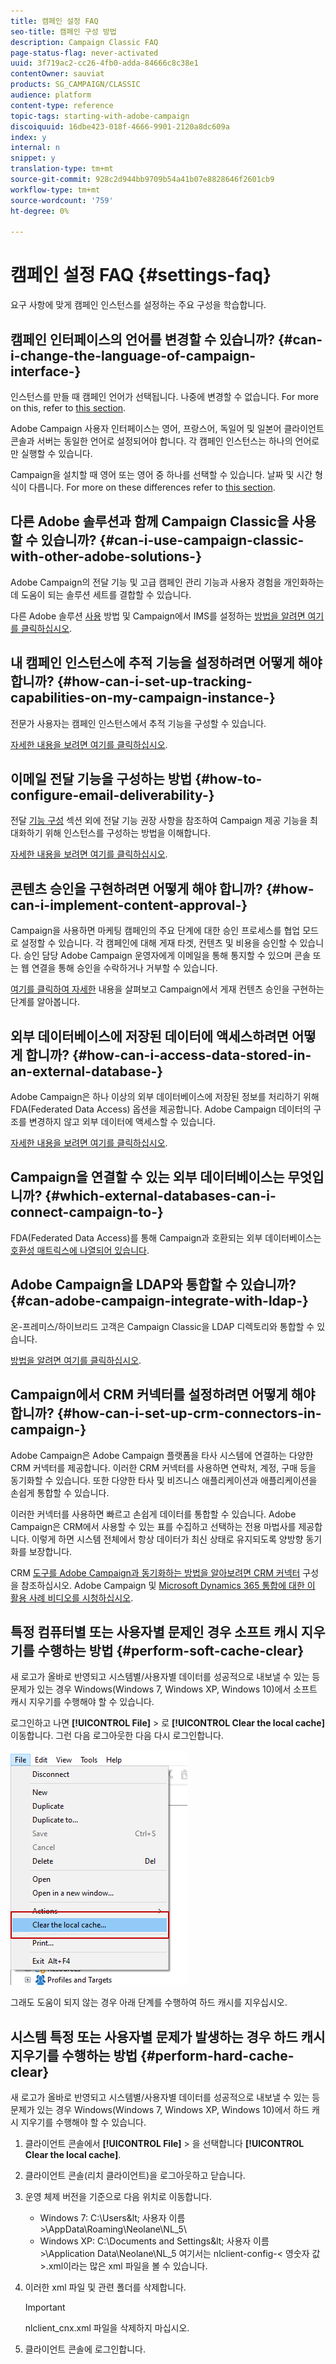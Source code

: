```yaml
---
title: 캠페인 설정 FAQ
seo-title: 캠페인 구성 방법
description: Campaign Classic FAQ
page-status-flag: never-activated
uuid: 3f719ac2-cc26-4fb0-adda-84666c8c38e1
contentOwner: sauviat
products: SG_CAMPAIGN/CLASSIC
audience: platform
content-type: reference
topic-tags: starting-with-adobe-campaign
discoiquuid: 16dbe423-018f-4666-9901-2120a8dc609a
index: y
internal: n
snippet: y
translation-type: tm+mt
source-git-commit: 928c2d944bb9709b54a41b07e8828646f2601cb9
workflow-type: tm+mt
source-wordcount: '759'
ht-degree: 0%

---
```



# 캠페인 설정 FAQ {#settings-faq}

요구 사항에 맞게 캠페인 인스턴스를 설정하는 주요 구성을 학습합니다.

## 캠페인 인터페이스의 언어를 변경할 수 있습니까? {#can-i-change-the-language-of-campaign-interface-}

인스턴스를 만들 때 캠페인 언어가 선택됩니다. 나중에 변경할 수 없습니다. For more on this, refer to [this section](../../installation/using/creating-an-instance-and-logging-on.md).

Adobe Campaign 사용자 인터페이스는 영어, 프랑스어, 독일어 및 일본어 클라이언트 콘솔과 서버는 동일한 언어로 설정되어야 합니다. 각 캠페인 인스턴스는 하나의 언어로만 실행할 수 있습니다.

Campaign을 설치할 때 영어 또는 영어 중 하나를 선택할 수 있습니다. 날짜 및 시간 형식이 다릅니다. For more on these differences refer to [this section](../../platform/using/adobe-campaign-workspace.md#date-and-time).

## 다른 Adobe 솔루션과 함께 Campaign Classic을 사용할 수 있습니까? {#can-i-use-campaign-classic-with-other-adobe-solutions-}

Adobe Campaign의 전달 기능 및 고급 캠페인 관리 기능과 사용자 경험을 개인화하는 데 도움이 되는 솔루션 세트를 결합할 수 있습니다.

다른 Adobe 솔루션 [사용](../../integrations/using/about-campaign-integrations.md) 방법 및 Campaign에서 IMS를 설정하는 [방법을 알려면 여기를 클릭하십시오](../../integrations/using/about-adobe-id.md).

## 내 캠페인 인스턴스에 추적 기능을 설정하려면 어떻게 해야 합니까? {#how-can-i-set-up-tracking-capabilities-on-my-campaign-instance-}

전문가 사용자는 캠페인 인스턴스에서 추적 기능을 구성할 수 있습니다.

[자세한 내용을 보려면 여기를 클릭하십시오](../../installation/using/deploying-an-instance.md#tracking-configuration).

## 이메일 전달 기능을 구성하는 방법 {#how-to-configure-email-deliverability-}

전달 [기능 구성](../../delivery/using/about-deliverability.md#configuration) 섹션 외에 전달 기능 권장 사항을 참조하여 Campaign 제공 기능을 최대화하기 위해 인스턴스를 구성하는 방법을 이해합니다.

[자세한 내용을 보려면 여기를 클릭하십시오](../../delivery/using/technical-recommendations.md).

## 콘텐츠 승인을 구현하려면 어떻게 해야 합니까? {#how-can-i-implement-content-approval-}

Campaign을 사용하면 마케팅 캠페인의 주요 단계에 대한 승인 프로세스를 협업 모드로 설정할 수 있습니다. 각 캠페인에 대해 게재 타겟, 컨텐츠 및 비용을 승인할 수 있습니다. 승인 담당 Adobe Campaign 운영자에게 이메일을 통해 통지할 수 있으며 콘솔 또는 웹 연결을 통해 승인을 수락하거나 거부할 수 있습니다.

[여기를 클릭하여 자세한](../../campaign/using/marketing-campaign-approval.md#checking-and-approving-deliveries) 내용을 살펴보고 Campaign에서 게재 컨텐츠 승인을 구현하는 단계를 알아봅니다.

## 외부 데이터베이스에 저장된 데이터에 액세스하려면 어떻게 합니까? {#how-can-i-access-data-stored-in-an-external-database-}

Adobe Campaign은 하나 이상의 외부 데이터베이스에 저장된 정보를 처리하기 위해 FDA(Federated Data Access) 옵션을 제공합니다. Adobe Campaign 데이터의 구조를 변경하지 않고 외부 데이터에 액세스할 수 있습니다.

[자세한 내용을 보려면 여기를 클릭하십시오](../../platform/using/connecting-to-database.md).

## Campaign을 연결할 수 있는 외부 데이터베이스는 무엇입니까? {#which-external-databases-can-i-connect-campaign-to-}

FDA(Federated Data Access)를 통해 Campaign과 호환되는 외부 데이터베이스는 [호환성 매트릭스에 나열되어 있습니다](https://helpx.adobe.com/campaign/kb/compatibility-matrix.html).

## Adobe Campaign을 LDAP와 통합할 수 있습니까? {#can-adobe-campaign-integrate-with-ldap-}

온-프레미스/하이브리드 고객은 Campaign Classic을 LDAP 디렉토리와 통합할 수 있습니다.

[방법을 알려면 여기를 클릭하십시오](../../installation/using/connecting-through-ldap.md).

## Campaign에서 CRM 커넥터를 설정하려면 어떻게 해야 합니까? {#how-can-i-set-up-crm-connectors-in-campaign-}

Adobe Campaign은 Adobe Campaign 플랫폼을 타사 시스템에 연결하는 다양한 CRM 커넥터를 제공합니다. 이러한 CRM 커넥터를 사용하면 연락처, 계정, 구매 등을 동기화할 수 있습니다. 또한 다양한 타사 및 비즈니스 애플리케이션과 애플리케이션을 손쉽게 통합할 수 있습니다.

이러한 커넥터를 사용하면 빠르고 손쉽게 데이터를 통합할 수 있습니다. Adobe Campaign은 CRM에서 사용할 수 있는 표를 수집하고 선택하는 전용 마법사를 제공합니다. 이렇게 하면 시스템 전체에서 항상 데이터가 최신 상태로 유지되도록 양방향 동기화를 보장합니다.

CRM [도구를 Adobe Campaign과 동기화하는 방법을 알아보려면 CRM 커넥터](../../platform/using/crm-connectors.md) 구성을 참조하십시오. Adobe Campaign 및 [Microsoft Dynamics 365 통합에 대한 이 활용 사례 비디오를 시청하십시오](https://helpx.adobe.com/campaign/kt/acc/using/acc-integrate-dynamics365-with-acc-feature-video-set-up.html).

## 특정 컴퓨터별 또는 사용자별 문제인 경우 소프트 캐시 지우기를 수행하는 방법 {#perform-soft-cache-clear}

새 로고가 올바로 반영되고 시스템별/사용자별 데이터를 성공적으로 내보낼 수 있는 등 문제가 있는 경우 Windows(Windows 7, Windows XP, Windows 10)에서 소프트 캐시 지우기를 수행해야 할 수 있습니다.

로그인하고 나면 **[!UICONTROL File]** > 로 **[!UICONTROL Clear the local cache]**&#x200B;이동합니다. 그런 다음 로그아웃한 다음 다시 로그인합니다.

![](assets/faq_soft_cache.png)

그래도 도움이 되지 않는 경우 아래 단계를 수행하여 하드 캐시를 지우십시오.

## 시스템 특정 또는 사용자별 문제가 발생하는 경우 하드 캐시 지우기를 수행하는 방법 {#perform-hard-cache-clear}

새 로고가 올바로 반영되고 시스템별/사용자별 데이터를 성공적으로 내보낼 수 있는 등 문제가 있는 경우 Windows(Windows 7, Windows XP, Windows 10)에서 하드 캐시 지우기를 수행해야 할 수 있습니다.

1. 클라이언트 콘솔에서 **[!UICONTROL File]** > 을 선택합니다 **[!UICONTROL Clear the local cache]**.

1. 클라이언트 콘솔(리치 클라이언트)을 로그아웃하고 닫습니다.

1. 운영 체제 버전을 기준으로 다음 위치로 이동합니다.

   * Windows 7: C:\Users\&lt; 사용자 이름 >\AppData\Roaming\Neolane\NL_5\
   * Windows XP: C:\Documents and Settings\&lt; 사용자 이름 >\Application Data\Neolane\NL_5
   여기서는 nlclient-config-&lt; 영숫자 값 >.xml이라는 많은 xml 파일을 볼 수 있습니다.

1. 이러한 xml 파일 및 관련 폴더를 삭제합니다.

   >[!IMPORTANT]
   >
   >nlclient_cnx.xml 파일을 삭제하지 마십시오.

1. 클라이언트 콘솔에 로그인합니다.